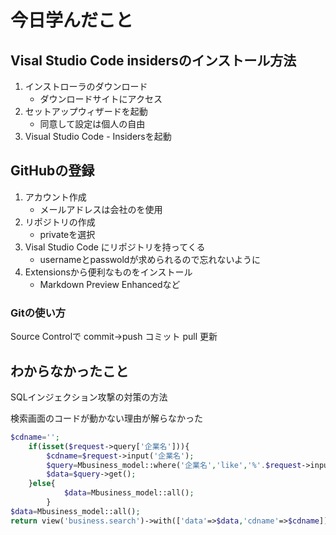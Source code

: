

# 今日学んだこと

## Visal Studio Code insidersのインストール方法

1. インストローラのダウンロード
    - ダウンロードサイトにアクセス
2. セットアップウィザードを起動
    - 同意して設定は個人の自由
3. Visual Studio Code - Insidersを起動


## GitHubの登録

1. アカウント作成
    - メールアドレスは会社のを使用
2. リポジトリの作成
    - privateを選択
3. Visal Studio Code にリポジトリを持ってくる
    - usernameとpasswoldが求められるので忘れないように
4.  Extensionsから便利なものをインストール
    - Markdown Preview Enhancedなど


### Gitの使い方

Source Controlで
commit->push    コミット
        pull    更新


## わからなかったこと

SQLインジェクション攻撃の対策の方法

検索画面のコードが動かない理由が解らなかった
```php
$cdname='';
    if(isset($request->query['企業名'])){
        $cdname=$request->input('企業名');
        $query=Mbusiness_model::where('企業名','like','%'.$request->input('企業名').'%');
        $data=$query->get();
    }else{
            $data=Mbusiness_model::all();
        }
$data=Mbusiness_model::all();
return view('business.search')->with(['data'=>$data,'cdname'=>$cdname]);
```